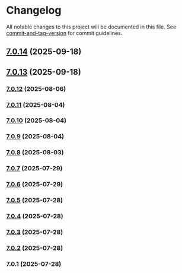 # Changelog

All notable changes to this project will be documented in this file. See [commit-and-tag-version](https://github.com/absolute-version/commit-and-tag-version) for commit guidelines.

## [7.0.14](https://github.com/Cap-go/capacitor-background-geolocation/compare/7.0.13...7.0.14) (2025-09-18)

## [7.0.13](https://github.com/Cap-go/background-geolocation/compare/7.0.12...7.0.13) (2025-09-18)

### [7.0.12](https://github.com/Cap-go/background-geolocation/compare/7.0.11...7.0.12) (2025-08-06)

### [7.0.11](https://github.com/Cap-go/background-geolocation/compare/7.0.10...7.0.11) (2025-08-04)

### [7.0.10](https://github.com/Cap-go/background-geolocation/compare/7.0.9...7.0.10) (2025-08-04)

### [7.0.9](https://github.com/Cap-go/background-geolocation/compare/7.0.8...7.0.9) (2025-08-04)

### [7.0.8](https://github.com/Cap-go/background-geolocation/compare/7.0.7...7.0.8) (2025-08-03)

### [7.0.7](https://github.com/Cap-go/background-geolocation/compare/7.0.6...7.0.7) (2025-07-29)

### [7.0.6](https://github.com/Cap-go/background-geolocation/compare/7.0.5...7.0.6) (2025-07-29)

### [7.0.5](https://github.com/Cap-go/background-geolocation/compare/7.0.4...7.0.5) (2025-07-28)

### [7.0.4](https://github.com/Cap-go/background-geolocation/compare/7.0.3...7.0.4) (2025-07-28)

### [7.0.3](https://github.com/Cap-go/background-geolocation/compare/7.0.2...7.0.3) (2025-07-28)

### [7.0.2](https://github.com/Cap-go/background-geolocation/compare/7.0.1...7.0.2) (2025-07-28)

### 7.0.1 (2025-07-28)
